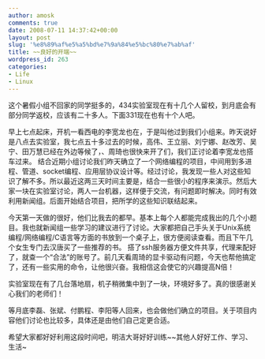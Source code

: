 ```yaml
---
author: amosk
comments: true
date: 2008-07-11 14:37:42+00:00
layout: post
slug: '%e8%89%af%e5%a5%bd%e7%9a%84%e5%bc%80%e7%ab%af'
title: ~~良好的开端~~
wordpress_id: 263
categories:
- Life
- Linux
---
```


这个暑假小组不回家的同学挺多的，434实验室现在有十几个人留校，到月底会有部分同学返校，应该有二十多人。下面331现在也有十个人吧。

早上七点起床，开机一看西电的李宽龙也在，于是叫他过到我们小组来。昨天说好是八点去实验室，我七点五十多过去的时候，高伟、王立丽、刘宁娜、赵改芳、吴宁、田万慧已经在外边等候了，、周琦也很快来开了们，我们正讨论着李宽龙也搭车过来。
结合近期小组讨论我们昨天确立了一个网络编程的项目，中间用到多进程、管道、socket编程、应用层协议设计等。经过讨论，我发现一些人对这些知识了解不多。所以最近这两三天时间主要是，结合一些很小的程序来演示。然后大家一块在实验室讨论，两人一台机器，这样便于交流，有问题即时解决。同时有效利用新闻组。后面开始结合项目，把所学的这些知识联结起来。

今天第一天做的很好，他们比我去的都早。基本上每个人都能完成我出的几个小题目。我也就新闻组一些学习的建议进行了讨论。大家都把自己手头关于Unix系统编程/网络编程/C语言等方面的书放到一个桌子上，很方便阅读查看。而且下午几个女生专门去汉唐买了一些推荐的书。
搭了ssh服务器方便文件共享，代理来配好了，就查一个“合法”的账号了。前几天看周琦的显卡驱动有问题，今天也帮他搞定了，还有一些实用的命令，让他很兴奋。我相信这会使它的兴趣提高N倍！

实验室现在有了几台落地扇，机子稍微集中到了一块，环境好多了。真的很感谢关心我们的老师们！

等月底李磊、张斌、付鹏程、李阳等人回来，也会做他们确立的项目。关于项目内容他们讨论也比较多，具体还是由他们自己定更合适。

希望大家都好好利用这段时间吧，明洁大哥好好训练~~其他人好好工作、学习、生活~
